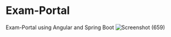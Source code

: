 # Exam-Portal
Exam-Portal using Angular and  Spring Boot
![Screenshot (659)](https://user-images.githubusercontent.com/46447285/134537938-d1cc33e1-2edd-4f78-ad66-1ac04198e5b3.png)
